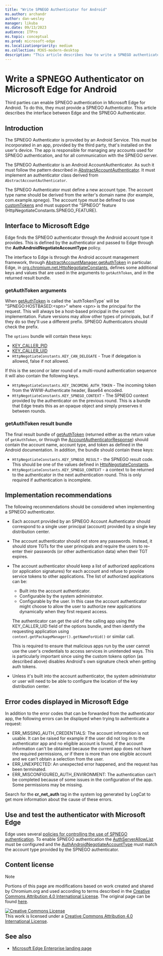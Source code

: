 ```yaml
---
title: "Write SPNEGO Authenticator for Android"
ms.author: archandr
author: dan-wesley
manager: likuba
ms.date: 09/13/2023
audience: ITPro
ms.topic: conceptual
ms.prod: microsoft-edge
ms.localizationpriority: medium
ms.collection: M365-modern-desktop
description: "This article describes how to write a SPNEGO authenticator on Edge for Android"
---
```


#  Write a SPNEGO Authenticator on Microsoft Edge for Android

Third parties can enable SPNEGO authentication in Microsoft Edge for Android. To do this, they must provide a SPNEGO Authenticator. This article describes the interface between Edge and the SPNEGO Authenticator.

## Introduction

The SPNEGO Authenticator is provided by an Android Service. This must be incorporated in an app, provided by the third party, that's installed on the user's device. The app is responsible for managing any accounts used for SPNEGO authentication, and for all communication with the SPNEGO server.

The SPNEGO Authenticator is an Android AccountAuthenticator. As such it must follow the pattern described in [AbstractAccountAuthenticator](https://developer.android.com/reference/android/accounts/AbstractAccountAuthenticator#getAuthToken(android.accounts.AccountAuthenticatorResponse,%20android.accounts.Account,%20java.lang.String,%20android.os.Bundle)). It must implement an authenticator class derived from `AbstractAccountAuthenticator`.

The SPNEGO Authenticator must define a new account type. The account type name should be derived from the writer's domain name (for example, com.example.spnego). The account type must be defined to use [customTokens](https://developer.android.com/reference/android/R.attr#customTokens) and must support the "SPNEGO" feature (HttpNegotiateConstants.SPNEGO_FEATURE).

## Interface to Microsoft Edge

Edge finds the SPNEGO authenticator through the Android account type it provides. This is defined by the authenticator and passed to Edge through the **AuthAndroidNegotiateAccountType** policy.

The interface to Edge is through the Android account management framework, through [AbstractAccountManager.getAuthToken](https://developer.android.com/reference/android/accounts/AbstractAccountAuthenticator.html#getAuthToken(android.accounts.AccountAuthenticatorResponse,%20android.accounts.Account,%20java.lang.String,%20android.os.Bundle)) in particular. Edge, in [org.chromium.net.HttpNegotiateConstants](https://source.chromium.org/chromium/chromium/src/+/main:net/android/java/src/org/chromium/net/HttpNegotiateConstants.java), defines some additional keys and values that are used in the arguments to `getAuthToken`, and in the returned result bundle.

### getAuthToken arguments

When [getAuthToken](https://developer.android.com/reference/android/accounts/AbstractAccountAuthenticator#getAuthToken(android.accounts.AccountAuthenticatorResponse,%20android.accounts.Account,%20java.lang.String,%20android.os.Bundle)) is called the `authTokenType` will be "SPNEGO:HOSTBASED:\<spn\>" where \<spn\> is the principal for the request. This will always be a host-based principal in the current implementation. Future versions may allow other types of principals, but if they do so they'll use a different prefix. SPNEGO Authenticators should check the prefix.

The `options` bundle will contain these keys:

- [KEY_CALLER_PID](http://developer.android.com/reference/android/accounts/AccountManager.html#KEY_CALLER_PID)
- [KEY_CALLER_UID](http://developer.android.com/reference/android/accounts/AccountManager.html#KEY_CALLER_UID)
- `HttpNegotiateConstants.KEY_CAN_DELEGATE` - True if delegation is allowed, false if not allowed.

If this is the second or later round of a multi-round authentication sequence it will also contain the following keys.

- `HttpNegotiateConstants.KEY_INCOMING_AUTH_TOKEN` - The incoming token from the WWW-Authenticate header, Base64 encoded.
- `HttpNegotiateConstants.KEY_SPNEGO_CONTEXT` - The SPNEGO context provided by the authenticator on the previous round. This is a bundle that Edge treats this as an opaque object and simply preserves it between rounds.

### getAuthToken result bundle

The final result bundle of [getAuthToken](https://developer.android.com/reference/android/accounts/AbstractAccountAuthenticator#getAuthToken(android.accounts.AccountAuthenticatorResponse,%20android.accounts.Account,%20java.lang.String,%20android.os.Bundle))
 (returned either as the return value of `getAuthToken`, or through the [AccountAuthenticatorResponse](https://developer.android.com/reference/android/accounts/AccountAuthenticatorResponse.html)) should contain the account name, account type, and token as defined in the Android documentation. In addition, the bundle should contain these keys:

- `HttpNegotiateConstants.KEY_SPNEGO_RESULT` - the SPNEGO result code. This should be one of the values defined in [HttpNegotiateConstants](https://source.chromium.org/chromium/chromium/src/+/main:net/android/java/src/org/chromium/net/HttpNegotiateConstants.java).
- `HttpNegotiateConstants.KEY_SPNEGO_CONTEXT` - a context to be returned to the authenticator in the next authentication round. This is only required if authentication is incomplete.

## Implementation recommendations

The following recommendations should be considered when implementing a SPNEGO authenticator.

- Each account provided by an SPNEGO Account Authenticator should correspond to a single user principal (account) provided by a single key distribution center.
- The account authenticator should not store any passwords. Instead, it should store TGTs for the user principals and require the users to re-enter their passwords (or other authentication data) when their TGT expires.
- The account authenticator should keep a list of authorized applications (or application signatures) for each account and refuse to provide service tokens to other applications. The list of authorized applications can be:

  - Built into the account authenticator.
  - Configurable by the system administrator.
  - Configurable by the user. In this case the account authenticator might choose to allow the user to authorize new applications dynamically when they first request access.

  The authenticator can get the uid of the calling app using the KEY_CALLER_UID field of the options bundle, and then identify the requesting application using `context.getPackageManager().getNameForUid()` or similar call.

  This is required to ensure that malicious apps run by the user cannot use the user's credentials to access services in unintended ways. This is particularly important since using the custom tokens option (as described above) disables Android's own signature check when getting auth tokens.

- Unless it's built into the account authenticator, the system administrator or user will need to be able to configure the location of the key distribution center.

## Error codes displayed in Microsoft Edge

In addition to the error codes that can be forwarded from the authenticator app, the following errors can be displayed when trying to authenticate a request:

- ERR_MISSING_AUTH_CREDENTIALS: The account information is not usable. It can be raised for example if the user did not log in to the authenticator app and no eligible account is found, if the account information can't be obtained because the current app does not have the required permissions, or if there is more than one eligible account and we can't obtain a selection from the user.
- ERR_UNEXPECTED: An unexpected error happened, and the request has been terminated.
- ERR_MISCONFIGURED_AUTH_ENVIRONMENT: The authentication can't be completed because of some issues in the configuration of the app. Some permissions may be missing.

Search for the **cr_net_auth** tag in the system log generated by LogCat to get more information about the cause of these errors.

## Use and test the authenticator with Microsoft Edge

Edge uses several [policies for controlling the use of SPNEGO authentication](/deployedge/microsoft-edge-mobile-policies#http-authentication). To enable SPNEGO authentication the [AuthServerAllowList](/deployedge/microsoft-edge-mobile-policies#authserverallowlist) must be configured and the [AuthAndroidNegotiateAccountType](/deployedge/microsoft-edge-mobile-policies#authandroidnegotiateaccounttype) must match the account type provided by the SPNEGO authenticator.

## Content license

> [!NOTE]
> Portions of this page are modifications based on work created and shared by Chromium.org and used according to terms 
  described in the [Creative Commons Attribution 4.0 International License](http://creativecommons.org/licenses/by/4.0/). The original page can be found [here](https://github.com/google/re2/wiki/Syntax).
  
<a rel="license" href="http://creativecommons.org/licenses/by/4.0/"><img alt="Creative Commons License" src="https://i.creativecommons.org/l/by/4.0/88x31.png" /></a><br />This work is licensed under a <a rel="license" href="http://creativecommons.org/licenses/by/4.0/">Creative Commons Attribution 4.0 International License</a>.

## See also

- [Microsoft Edge Enterprise landing page](https://aka.ms/EdgeEnterprise)